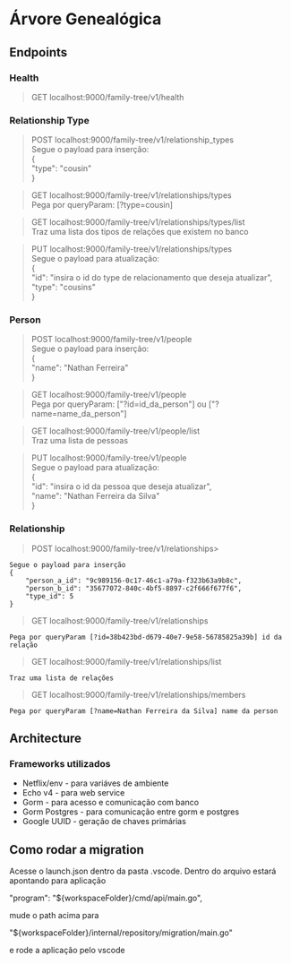 # Árvore Genealógica

## Endpoints

### Health
> GET localhost:9000/family-tree/v1/health

### Relationship Type
> POST localhost:9000/family-tree/v1/relationship_types<br>
    Segue o payload para inserção:<br>
    {<br>
        "type": "cousin"<br>
    }<br>

> GET localhost:9000/family-tree/v1/relationships/types<br>
    Pega por queryParam: [?type=cousin]<br>

> GET localhost:9000/family-tree/v1/relationships/types/list<br>
    Traz uma lista dos tipos de relações que existem no banco<br>

> PUT localhost:9000/family-tree/v1/relationships/types<br>
    Segue o payload para atualização:<br>
    {<br>
        "id": "insira o id do type de relacionamento que deseja atualizar",<br>
        "type": "cousins"<br>
    }<br>
### Person
>  POST localhost:9000/family-tree/v1/people<br>
    Segue o payload para inserção:<br>
    {<br>
        "name": "Nathan Ferreira"<br>
    }<br>

> GET localhost:9000/family-tree/v1/people<br>
    Pega por queryParam: ["?id=id_da_person"] ou ["?name=name_da_person"]<br>

> GET localhost:9000/family-tree/v1/people/list<br>
    Traz uma lista de pessoas<br>

> PUT localhost:9000/family-tree/v1/people<br>
    Segue o payload para atualização:<br>
    {<br>
        "id": "insira o id da pessoa que deseja atualizar",<br>
        "name": "Nathan Ferreira da Silva"<br>
    }<br>

### Relationship
> POST localhost:9000/family-tree/v1/relationships>
    
    Segue o payload para inserção
    {
        "person_a_id": "9c989156-0c17-46c1-a79a-f323b63a9b8c",
        "person_b_id": "35677072-840c-4bf5-8897-c2f666f677f6",
        "type_id": 5
    }   

> GET localhost:9000/family-tree/v1/relationships
    
    Pega por queryParam [?id=38b423bd-d679-40e7-9e58-56785825a39b] id da relação

> GET localhost:9000/family-tree/v1/relationships/list

    Traz uma lista de relações

> GET localhost:9000/family-tree/v1/relationships/members

    Pega por queryParam [?name=Nathan Ferreira da Silva] name da person


## Architecture
### Frameworks utilizados
- Netflix/env   - para variáves de ambiente
- Echo v4       - para web service
- Gorm          - para acesso e comunicação com banco
- Gorm Postgres - para comunicação entre gorm e postgres
- Google UUID   - geração de chaves primárias

## Como rodar a migration
Acesse o launch.json dentro da pasta .vscode.
Dentro do arquivo estará apontando para aplicação

"program": "${workspaceFolder}/cmd/api/main.go",

mude o path acima para

"${workspaceFolder}/internal/repository/migration/main.go"

e rode a aplicação pelo vscode
